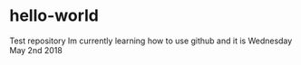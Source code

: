 # hello-world
Test repository
Im currently learning how to use github and it is Wednesday May 2nd 2018
